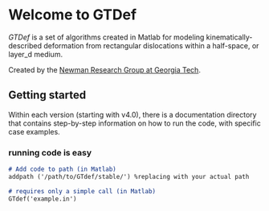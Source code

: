 # Welcome to GTDef

_GTDef_ is a set of algorithms created in Matlab for modeling kinematically-described deformation from rectangular dislocations within a half-space, or layer_d medium.

Created by the [Newman Research Group at Georgia Tech](http://geophysics.eas.gatech.edu/anewman).

## Getting started
Within each version (starting with v4.0), there is a documentation directory that contains step-by-step information on how to run the code, with specific case examples.

### running code is easy
```markdown
# Add code to path (in Matlab)
addpath ('/path/to/GTdef/stable/') %replacing with your actual path

# requires only a simple call (in Matlab)
GTdef('example.in')

```

